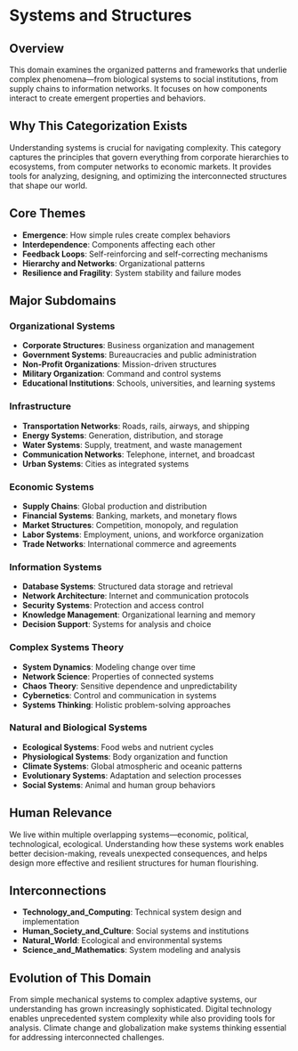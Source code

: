 # Systems and Structures

## Overview
This domain examines the organized patterns and frameworks that underlie complex phenomena—from biological systems to social institutions, from supply chains to information networks. It focuses on how components interact to create emergent properties and behaviors.

## Why This Categorization Exists
Understanding systems is crucial for navigating complexity. This category captures the principles that govern everything from corporate hierarchies to ecosystems, from computer networks to economic markets. It provides tools for analyzing, designing, and optimizing the interconnected structures that shape our world.

## Core Themes
- **Emergence**: How simple rules create complex behaviors
- **Interdependence**: Components affecting each other
- **Feedback Loops**: Self-reinforcing and self-correcting mechanisms
- **Hierarchy and Networks**: Organizational patterns
- **Resilience and Fragility**: System stability and failure modes

## Major Subdomains

### Organizational Systems
- **Corporate Structures**: Business organization and management
- **Government Systems**: Bureaucracies and public administration
- **Non-Profit Organizations**: Mission-driven structures
- **Military Organization**: Command and control systems
- **Educational Institutions**: Schools, universities, and learning systems

### Infrastructure
- **Transportation Networks**: Roads, rails, airways, and shipping
- **Energy Systems**: Generation, distribution, and storage
- **Water Systems**: Supply, treatment, and waste management
- **Communication Networks**: Telephone, internet, and broadcast
- **Urban Systems**: Cities as integrated systems

### Economic Systems
- **Supply Chains**: Global production and distribution
- **Financial Systems**: Banking, markets, and monetary flows
- **Market Structures**: Competition, monopoly, and regulation
- **Labor Systems**: Employment, unions, and workforce organization
- **Trade Networks**: International commerce and agreements

### Information Systems
- **Database Systems**: Structured data storage and retrieval
- **Network Architecture**: Internet and communication protocols
- **Security Systems**: Protection and access control
- **Knowledge Management**: Organizational learning and memory
- **Decision Support**: Systems for analysis and choice

### Complex Systems Theory
- **System Dynamics**: Modeling change over time
- **Network Science**: Properties of connected systems
- **Chaos Theory**: Sensitive dependence and unpredictability
- **Cybernetics**: Control and communication in systems
- **Systems Thinking**: Holistic problem-solving approaches

### Natural and Biological Systems
- **Ecological Systems**: Food webs and nutrient cycles
- **Physiological Systems**: Body organization and function
- **Climate Systems**: Global atmospheric and oceanic patterns
- **Evolutionary Systems**: Adaptation and selection processes
- **Social Systems**: Animal and human group behaviors

## Human Relevance
We live within multiple overlapping systems—economic, political, technological, ecological. Understanding how these systems work enables better decision-making, reveals unexpected consequences, and helps design more effective and resilient structures for human flourishing.

## Interconnections
- **Technology_and_Computing**: Technical system design and implementation
- **Human_Society_and_Culture**: Social systems and institutions
- **Natural_World**: Ecological and environmental systems
- **Science_and_Mathematics**: System modeling and analysis

## Evolution of This Domain
From simple mechanical systems to complex adaptive systems, our understanding has grown increasingly sophisticated. Digital technology enables unprecedented system complexity while also providing tools for analysis. Climate change and globalization make systems thinking essential for addressing interconnected challenges.

